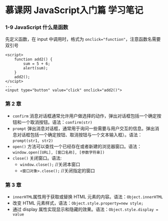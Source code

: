 # 慕课网 JavaScript入门篇 学习笔记

### 1-9 JavaScript 什么是函数

先定义函数，在 input 中调用时，格式为 `onclick="function"`，注意函数名需要双引号

    <script>
        function add2() {
            sum = 5 + 6;
            alert(sum);
        }
        add2();
    </scipt>
    ...
    <input type="button" value="click" onclick="add2()">

### 第 2 章

- `confirm` 消息对话框通常允许用户做选择的动作，弹出对话框包括一个确定按钮和一个取消按钮。语法：`confirm(str)`
- `prompt` 弹出消息对话框，通常用于询问一些需要与用户交互的信息。弹出消息对话框包括一个确定按钮、取消按钮与一个文本输入框）。语法：`prompt(str1, str2)`
- `open()` 方法可以查找一个已经存在或者新建的浏览器窗口。语法：`window.open([URL], [窗口名称], [参数字符串])`
- `close()` 关闭窗口。语法:
    - `window.close();` //关闭本窗口
    - `<窗口对象>.close();` //关闭指定的窗口

### 第 3 章

- `innerHTML`属性用于获取或替换 HTML 元素的内容。语法：`Object.innerHTML`
- 改变 HTML 元素样式，语法：`Object.style.property=new style;`
- 通过 display 属性实现显示和隐藏的效果。语法：`Object.style.display = value`
